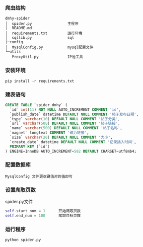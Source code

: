 ### 爬虫结构
```
dmhy-spider
│  spider.py                主程序
│  README.md
│  requirements.txt         运行环境
│  sqllib.py                sql
├─config
│  MysqlConfig.py           mysql配置文件
└─utils
   ProxyUtil.py             IP池工具
```

### 安装环境
```shell script
pip install -r requirements.txt
```

### 建表语句
```sql
CREATE TABLE `spider_dmhy` (
  `id` int(11) NOT NULL AUTO_INCREMENT COMMENT 'id',
  `publish_date` datetime DEFAULT NULL COMMENT '帖子发布日期',
  `type` varchar(10) DEFAULT NULL COMMENT '帖子分类',
  `url` varchar(500) DEFAULT NULL COMMENT '帖子链接',
  `name` varchar(500) DEFAULT NULL COMMENT '帖子名称',
  `magnet` longtext COMMENT '磁力链接',
  `size` varchar(20) DEFAULT NULL COMMENT '大小',
  `create_date` datetime DEFAULT NULL COMMENT '记录插入时间',
  PRIMARY KEY (`id`)
) ENGINE=InnoDB AUTO_INCREMENT=582 DEFAULT CHARSET=utf8mb4;
```

### 配置数据库
```
MysqlConfig 文件更改键值对的值即可
```

### 设置爬取页数
spider.py文件
``` python
self.start_num = 1      开始爬取页数
self.end_num = 100      爬取目标页数
```

### 运行程序
```shell script
python spider.py
```
